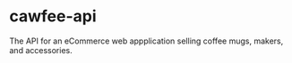 # cawfee-api
The API for an eCommerce web appplication selling coffee mugs, makers, and accessories.
